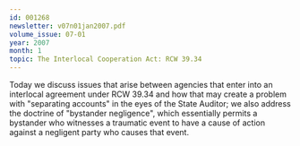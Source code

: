 ```yaml
---
id: 001268
newsletter: v07n01jan2007.pdf
volume_issue: 07-01
year: 2007
month: 1
topic: The Interlocal Cooperation Act: RCW 39.34
---
```


Today we discuss issues that arise between agencies that enter into an interlocal agreement under RCW 39.34 and how that may create a problem with "separating accounts" in the eyes of the State Auditor; we also address the doctrine of "bystander negligence", which essentially permits a bystander
who witnesses a traumatic event to have a cause of action against a negligent party who causes that
event.